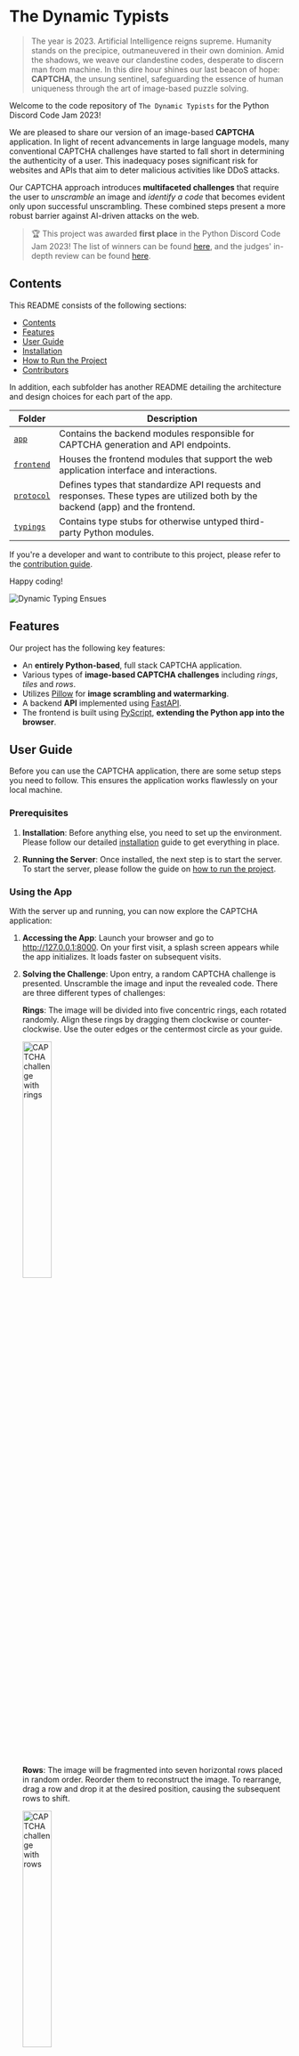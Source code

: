 # The Dynamic Typists

> The year is 2023. Artificial Intelligence reigns supreme.
> Humanity stands on the precipice, outmaneuvered in their own dominion.
> Amid the shadows, we weave our clandestine codes, desperate to discern man from machine.
> In this dire hour shines our last beacon of hope: **CAPTCHA**, the unsung sentinel, safeguarding the essence of human uniqueness through the art of image-based puzzle solving.

Welcome to the code repository of `The Dynamic Typists` for the Python Discord Code Jam 2023!

We are pleased to share our version of an image-based **CAPTCHA** application. In light of recent advancements in large language models, many conventional CAPTCHA challenges have started to fall short in determining the authenticity of a user. This inadequacy poses significant risk for websites and APIs that aim to deter malicious activities like DDoS attacks.

Our CAPTCHA approach introduces **multifaceted challenges** that require the user to *unscramble* an image and *identify a code* that becomes evident only upon successful unscrambling. These combined steps present a more robust barrier against AI-driven attacks on the web.

> 🏆 This project was awarded **first place** in the Python Discord Code Jam 2023!
> The list of winners can be found [here](https://www.pythondiscord.com/events/code-jams/10/), and the judges' in-depth review can be found [here](https://github.com/python-discord/code-jam-10/pull/2).

## Contents

This README consists of the following sections:

- [Contents](#contents)
- [Features](#features)
- [User Guide](#user-guide)
- [Installation](#installation)
- [How to Run the Project](#how-to-run-the-project)
- [Contributors](#contributors)

In addition, each subfolder has another README detailing the architecture and design choices for each part of the app.

| Folder                             | Description                                                                                                                     |
| ---------------------------------- | ------------------------------------------------------------------------------------------------------------------------------- |
| [`app`](./app/README.md)           | Contains the backend modules responsible for CAPTCHA generation and API endpoints.                                              |
| [`frontend`](./frontend/README.md) | Houses the frontend modules that support the web application interface and interactions.                                        |
| [`protocol`](./protocol/README.md) | Defines types that standardize API requests and responses. These types are utilized both by the backend (app) and the frontend. |
| [`typings`](./typings/README.md)   | Contains type stubs for otherwise untyped third-party Python modules.                                                           |

If you're a developer and want to contribute to this project, please refer to the [contribution guide](./CONTRIBUTING.md).

Happy coding!

![Dynamic Typing Ensues](https://media.giphy.com/media/Hcw7rjsIsHcmk/giphy.gif)

## Features

Our project has the following key features:

- An **entirely Python-based**, full stack CAPTCHA application.
- Various types of **image-based CAPTCHA challenges** including *rings*, *tiles* and *rows*.
- Utilizes [Pillow](https://python-pillow.org/) for **image scrambling and watermarking**.
- A backend **API** implemented using [FastAPI](https://fastapi.tiangolo.com/).
- The frontend is built using [PyScript](https://pyscript.net/), **extending the Python app into the browser**.

## User Guide

Before you can use the CAPTCHA application, there are some setup steps you need to follow. This ensures the application works flawlessly on your local machine.

### Prerequisites

1. **Installation**: Before anything else, you need to set up the environment. Please follow our detailed [installation](#installation) guide to get everything in place.

2. **Running the Server**: Once installed, the next step is to start the server. To start the server, please follow the guide on [how to run the project](#how-to-run-the-project).

### Using the App

With the server up and running, you can now explore the CAPTCHA application:

1. **Accessing the App**: Launch your browser and go to http://127.0.0.1:8000. On your first visit, a splash screen appears while the app initializes. It loads faster on subsequent visits.

2. **Solving the Challenge**: Upon entry, a random CAPTCHA challenge is presented. Unscramble the image and input the revealed code. There are three different types of challenges:

    **Rings**: The image will be divided into five concentric rings, each rotated randomly. Align these rings by dragging them clockwise or counter-clockwise. Use the outer edges or the centermost circle as your guide.

    <img src="./screenshots/rings.gif" alt="CAPTCHA challenge with rings" width="33%"></img>

    **Rows**: The image will be fragmented into seven horizontal rows placed in random order. Reorder them to reconstruct the image. To rearrange, drag a row and drop it at the desired position, causing the subsequent rows to shift.

    <img src="./screenshots/rows.gif" alt="CAPTCHA challenge with rows" width="33%"></img>

    **Tiles**: The image is split into four square tiles, each rotated arbitrarily. Position the tiles correctly and ensure their proper orientation. Drag and drop a tile to swap its position with another, and click a tile to rotate it 90 degrees clockwise.

    <img src="./screenshots/tiles.gif" alt="CAPTCHA challenge with tiles" width="33%"></img>

3. **Verification**: Once you believe you've solved the challenge, click the `CONFIRM` button. If your answer is correct, the button will turn green and display `SOLVED`. If not, it will stay red and show `RETRY`. Retries are unlimited, so keep trying until you get it right!

4. **New challenge**: Click the leftmost button at the bottom for a random new puzzle.

5. **Reset**: If stuck, click the second button to reset the challenge to its initial state.

## Installation

Below are instructions on various ways to install this project. You can choose to either:

1. [Set up a local development environment](#local-installation), or
2. [Use the provided development container](#dev-container-installation) (requires Docker)

### Local Installation

To develop this project on your local machine, follow the steps outlined below.

> **Note**: Ensure you have Python version 3.11 installed. If not, download it from [here](https://www.python.org/downloads/).

1. This project uses [Poetry](https://python-poetry.org/) as a dependency manager. Run the following command to install Poetry:

```bash
python -m pip install poetry==1.6.1
```

2. The project requires the `Arial` font to generate image watermarks.

    - **Windows**: The `Arial` font should be installed by default. Go to the next step.

    - **Linux**: Use the following commands to install the font. Please read and accept the license agreement when prompted:

```bash
sudo apt install ttf-mscorefonts-installer
sudo fc-cache -f
```

3. Next, navigate to the folder where you want the repository to be stored and run the following command to clone the git repository:

```bash
git clone https://github.com/thijsfranck/the-dynamic-typists
```

4. Navigate to the root of the repository and run the following command. Poetry will create a virtual environment and install all the necessary dependencies in it.

```bash
poetry install
```

5. Optionally, if you want to contribute to this project, install the pre-commit hook for your local repository by running the following command:

```bash
poetry run pre-commit install
```

6. You're all set! You can now run, develop, build, and test the project in your local development environment.

### Dev Container Installation

This project includes a [development container](https://containers.dev/) to simplify the setup process and provide a consistent development environment.

You can use the dev container locally with either [Visual Studio Code](#visual-studio-code) or [PyCharm](#pycharm), or remotely with [GitHub Codespaces](#github-codespaces).

#### Visual Studio Code

> **Note**: The following instructions assume that you have already installed [Docker](https://www.docker.com/) and [Visual Studio Code](https://code.visualstudio.com/).

1. Install the [Remote Development extension pack](https://marketplace.visualstudio.com/items?itemName=ms-vscode-remote.vscode-remote-extensionpack) in Visual Studio Code.

2. Make sure the Docker agent is running, and open Visual Studio Code.

3. Press `F1` to open the command palette, and then type "Dev-Containers: Clone Repository in Container Volume" and select it from the list. Alternatively, you can click on the green icon in the bottom-left corner of the VS Code window and select "Dev-Containers: Clone Repository in Container Volume" from the popup menu.

4. Next, the command palette will ask you for the repository URL. Copy the URL of the GitHub repository, paste it into the command palette and confirm by pressing `Enter`.

5. VS Code will automatically build the container and connect to it. This might take some time for the first run as it downloads the required Docker images and installs extensions.

6. Once connected, you'll see "Dev Container: The Dynamic Typists" in the bottom-left corner of the VS Code window, indicating that you are now working inside the container.

7. You're all set! You can now run, develop, build, and test the project using the provided development environment.

#### PyCharm

To connect PyCharm to the Development Container, please [follow these instructions](https://www.jetbrains.com/help/pycharm/connect-to-devcontainer.html) provided in the official JetBrains documentation.

#### GitHub Codespaces

> **Note**: GitHub Codespaces is a paid service. At the time of writing, it offers 60 hours of development time for free every month. Use with care.

1. Ensure that you have access to [GitHub Codespaces](https://github.com/features/codespaces).

2. Navigate to the GitHub repository for the project.

3. Click the "Code" button and then select "Open with Codespaces" from the dropdown menu.

4. Click on the "+ New codespace" button to create a new Codespace for the project.

5. GitHub Codespaces will automatically build the container and connect to it. This might take some time for the first run as it downloads the required Docker images and installs extensions.

6. Once connected, you'll see "Dev Container: The Dynamic Typists" in the bottom-left corner of the VS Code window, indicating that you are now working inside the container.

7. You're all set! You can now run, develop, build, and test the project using the provided development environment.

## How to Run the Project

The project utilizes a web server to serve its contents. Follow the steps below to get it up and running:

### Using the Shell Script

Navigate to the project root directory and execute the following command:

```bash
bash serve.sh
```

### For Windows Users

If you're using Windows, or if the script doesn't execute as expected, run the command specified in `serve.sh` directly from the project root directory:

```bash
poetry run uvicorn app.server:APP
```

### Accessing the App

Once the server starts, it will listen on port `8000`. Open your preferred web browser and navigate to:

```
http://127.0.0.1:8000
```

> **Note:** If you are using the development container, the port `8000` will be automatically forwarded to your local machine, so you can access the app just as mentioned above.

## Contributors

This project was built by `The Dynamic Typists` team as part of the Python Discord Code Jam 2023. These are the team members and their main contributions:

| Avatar                                                     | Name                                        | Main contributions            |
| ---------------------------------------------------------- | ------------------------------------------- | ----------------------------- |
| <img src="https://github.com/Istalantar.png" width="50">   | [Istalantar](https://github.com/Istalantar) | Rows scrambler, watermarks    |
| <img src="https://github.com/kian3158.png" width="50">     | [Josey Wales](https://github.com/kian3158)  | Rings scrambler, rings solver |
| <img src="https://github.com/maxyodedara5.png" width="50"> | [Maxy](https://github.com/maxyodedara5)     | Tiles scrambler, watermarks   |
| <img src="https://github.com/ooliver1.png" width="50">     | [ooliver](https://github.com/ooliver1)      | API, repository setup         |
| <img src="https://github.com/thijsfranck.png" width="50">  | [TFBlunt](https://github.com/thijsfranck)   | Frontend, repository setup    |
